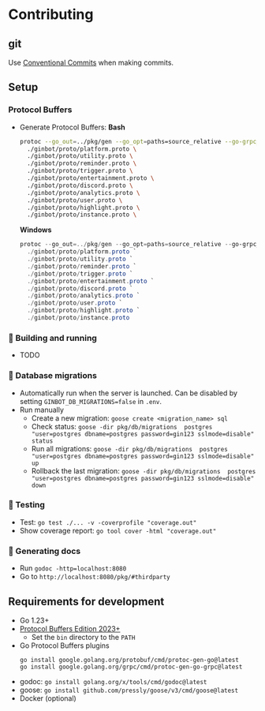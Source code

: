 # Contributing

## git

Use [Conventional Commits](https://www.conventionalcommits.org/en/v1.0.0/) when making commits.

## Setup

### Protocol Buffers

- Generate Protocol Buffers:
  **Bash**
  ```bash
  protoc --go_out=../pkg/gen --go_opt=paths=source_relative --go-grpc_out=../pkg/gen --go-grpc_opt=paths=source_relative \
    ./ginbot/proto/platform.proto \
    ./ginbot/proto/utility.proto \
    ./ginbot/proto/reminder.proto \
    ./ginbot/proto/trigger.proto \
    ./ginbot/proto/entertainment.proto \
    ./ginbot/proto/discord.proto \
    ./ginbot/proto/analytics.proto \
    ./ginbot/proto/user.proto \
    ./ginbot/proto/highlight.proto \
    ./ginbot/proto/instance.proto \
  ```
    **Windows**
    ```powershell
    protoc --go_out=../pkg/gen --go_opt=paths=source_relative --go-grpc_out=../pkg/gen --go-grpc_opt=paths=source_relative `
      ./ginbot/proto/platform.proto `
      ./ginbot/proto/utility.proto `
      ./ginbot/proto/reminder.proto `
      ./ginbot/proto/trigger.proto `
      ./ginbot/proto/entertainment.proto `
      ./ginbot/proto/discord.proto `
      ./ginbot/proto/analytics.proto `
      ./ginbot/proto/user.proto `
      ./ginbot/proto/highlight.proto `
      ./ginbot/proto/instance.proto
    ```

### 🚧 Building and running

- TODO

### 💾 Database migrations

- Automatically run when the server is launched. Can be disabled by setting `GINBOT_DB_MIGRATIONS=false` in `.env`.
- Run manually
  - Create a new migration: `goose create <migration_name> sql`
  - Check status: `goose -dir pkg/db/migrations  postgres "user=postgres dbname=postgres password=gin123 sslmode=disable" status`
  - Run all migrations: `goose -dir pkg/db/migrations  postgres "user=postgres dbname=postgres password=gin123 sslmode=disable" up`
  - Rollback the last migration: `goose -dir pkg/db/migrations  postgres "user=postgres dbname=postgres password=gin123 sslmode=disable" down`

### 🔬 Testing

- Test: `go test ./... -v -coverprofile "coverage.out"`
- Show coverage report: `go tool cover -html "coverage.out"`

### 📝 Generating docs

- Run `godoc -http=localhost:8080`
- Go to `http://localhost:8080/pkg/#thirdparty`

## Requirements for development

- Go 1.23+
- [Protocol Buffers Edition 2023+](https://github.com/protocolbuffers/protobuf/releases)
    - Set the `bin` directory to the `PATH`
- Go Protocol Buffers plugins
  ```
  go install google.golang.org/protobuf/cmd/protoc-gen-go@latest
  go install google.golang.org/grpc/cmd/protoc-gen-go-grpc@latest
  ```
- godoc: `go install golang.org/x/tools/cmd/godoc@latest`
- goose: `go install github.com/pressly/goose/v3/cmd/goose@latest`
- Docker (optional)
